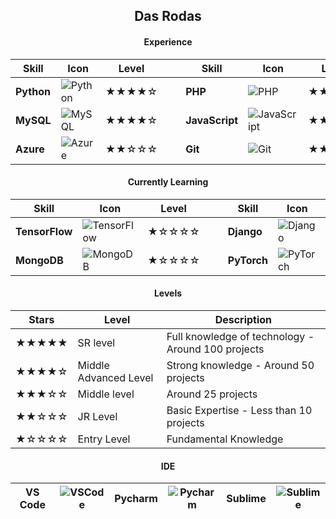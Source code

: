 <h2 align="center">Das Rodas</h2>

<div align="center">

#### **Experience**

| Skill       | Icon | Level |&nbsp;&nbsp;&nbsp;| Skill       | Icon | Level |&nbsp;&nbsp;&nbsp;| Skill       | Icon | Level |
|-------------|------|---------|-----------------|-------------|------|---------|-----------------|-------------|------|---------|
| **Python**        | ![Python](https://skillicons.dev/icons?i=py)               | ★★★★☆  || **PHP**  | ![PHP](https://skillicons.dev/icons?i=php) | ★★★☆☆  || **C#**        | ![C#](https://skillicons.dev/icons?i=cs)             | ★★☆☆☆  |
| **MySQL**      | ![MySQL](https://skillicons.dev/icons?i=mysql)           | ★★★★☆  || **JavaScript**  | ![JavaScript](https://skillicons.dev/icons?i=js) | ★★☆☆☆  || **Postman**         | ![Postman](https://skillicons.dev/icons?i=postman)               | ★★★☆☆  |
| **Azure**           | ![Azure](https://skillicons.dev/icons?i=azure)                     | ★★☆☆☆  || **Git**      | ![Git](https://skillicons.dev/icons?i=git)         | ★★☆☆☆  || **Bash**     | ![Bash](https://skillicons.dev/icons?i=bash)       | ★★☆☆☆  |

#### **Currently Learning**

| Skill       | Icon | Level |&nbsp;&nbsp;&nbsp;| Skill       | Icon | Level |&nbsp;&nbsp;&nbsp;| Skill       | Icon | Level |
|-------------|------|-------|------------------|-------------|------|-------|------------------|-------------|------|-------|
| **TensorFlow**         | ![TensorFlow](https://skillicons.dev/icons?i=tensorflow)                 | ★☆☆☆☆  || **Django**      | ![Django](https://skillicons.dev/icons?i=django)           | ★☆☆☆☆  || **Linux**       | ![Linux](https://skillicons.dev/icons?i=linux)           | ★☆☆☆☆  |
| **MongoDB**  | ![MongoDB](https://skillicons.dev/icons?i=mongodb) | ★☆☆☆☆  || **PyTorch**           | ![PyTorch](https://skillicons.dev/icons?i=pytorch)                     | ★☆☆☆☆  || **Mint**     | ![Mint](https://skillicons.dev/icons?i=mint)          | ★☆☆☆☆  |

#### **Levels**

| Stars | Level | Description |
|-------|-------|-------------|
| ★★★★★         | SR level | Full knowledge of technology - Around 100 projects |
| ★★★★☆         | Middle Advanced Level | Strong knowledge - Around 50 projects |
| ★★★☆☆         | Middle level | Around 25 projects |
| ★★☆☆☆         | JR Level | Basic Expertise - Less than 10 projects |
| ★☆☆☆☆         | Entry Level | Fundamental Knowledge |

#### **IDE**

| **VS Code**     | ![VSCode](https://skillicons.dev/icons?i=vscode)          | **Pycharm**         | ![Pycharm](https://skillicons.dev/icons?i=pycharm)               | **Sublime**       | ![Sublime](https://skillicons.dev/icons?i=sublime)           |
|-------------|------|-------------|------|-------------|------|
</div>

###
